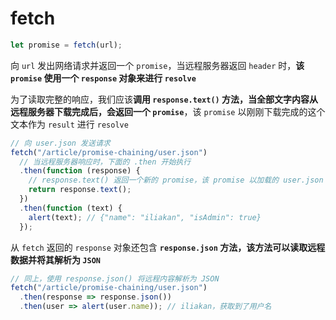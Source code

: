 # fetch

```js
let promise = fetch(url);
```

向 `url` 发出网络请求并返回一个 `promise`，当远程服务器返回 `header` 时，**该 `promise` 使用一个 `response` 对象来进行 `resolve`**

为了读取完整的响应，我们应该**调用 `response.text()` 方法，当全部文字内容从远程服务器下载完成后，会返回一个 `promise`**，该 `promise` 以刚刚下载完成的这个文本作为 `result` 进行 `resolve`

```js
// 向 user.json 发送请求
fetch("/article/promise-chaining/user.json")
  // 当远程服务器响应时，下面的 .then 开始执行
  .then(function (response) {
    // response.text() 返回一个新的 promise，该 promise 以加载的 user.json 为 result 进行 resolve
    return response.text();
  })
  .then(function (text) {
    alert(text); // {"name": "iliakan", "isAdmin": true}
  });
```

从 `fetch` 返回的 `response` 对象还包含 **`response.json` 方法，该方法可以读取远程数据并将其解析为 `JSON`**

```js
// 同上，使用 response.json() 将远程内容解析为 JSON
fetch("/article/promise-chaining/user.json")
  .then(response => response.json())
  .then(user => alert(user.name)); // iliakan，获取到了用户名
```
